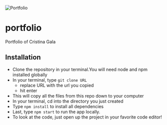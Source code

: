 <img src="/logo.png" title="Portfolio" alt="Portfolio">

# portfolio
Portfolio of Cristina Gala

##  Installation

- Clone the repository in your terminal.You will need node and npm installed globally
- In your terminal, type ```git clone URL```
  - replace URL with the url you copied
  - hit enter
- This will copy all the files from this repo down to your computer
- In your terminal, cd into the directory you just created
- Type ```npm install``` to install all dependencies
- Last, type ```npm start``` to run the app locally.
- To look at the code, just open up the project in your favorite code editor!